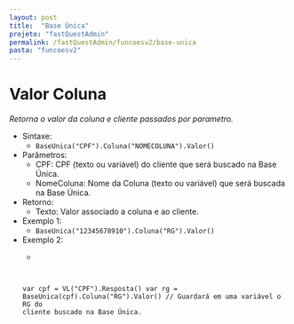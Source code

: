 ```yaml
---
layout: post
title:  "Base Única"
projeto: "fastQuestAdmin"
permalink: /fastQuestAdmin/funcoesv2/base-unica
pasta: "funcoesv2"
---
```


# Valor Coluna

*Retorna o valor da coluna e cliente passados por parametro.*

- Sintaxe:
    - `BaseUnica("CPF").Coluna("NOMECOLUNA").Valor()`
- Parâmetros:
    - CPF: CPF (texto ou variável) do cliente que será buscado na Base Única.
    - NomeColuna: Nome da Coluna (texto ou variável) que será buscada na Base Única.
- Retorno: 
    - Texto: Valor associado a coluna e ao cliente.
- Exemplo 1:
    - `BaseUnica("12345678910").Coluna("RG").Valor()` 
- Exemplo 2:
    - <pre><code>
    var cpf = VL("CPF").Resposta()
    var rg = BaseUnica(cpf).Coluna("RG").Valor() // Guardará em uma variável o RG do cliente buscado na Base Única.</code></pre>

